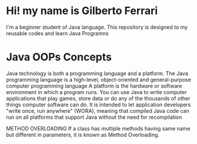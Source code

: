 # Hi! my name is Gilberto Ferrari
I'm a beginner student of Java language.
This repository is designed to my reusable codes and learn Java Programns

# Java OOPs Concepts
   Java technology is both a programming language and a platform.
   The Java programming language is a high-level, object-oriented and general-purpose computer programming language
   A platform is the hardware or software environment in which a program runs.
   You can use Java to write computer applications that play games, store data or do any of the thousands of other things computer software can do.
   It is intended to let application developers "write once, run anywhere" (WORA), meaning that compiled Java code can run on all platforms that support Java without the need for recompilation

METHOD OVERLOADING
If a class has multiple methods having same name but different in parameters, it is known as Method Overloading.